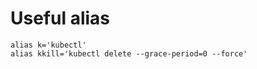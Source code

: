 # Useful alias

```shell
alias k='kubectl'
alias kkill='kubectl delete --grace-period=0 --force'
```